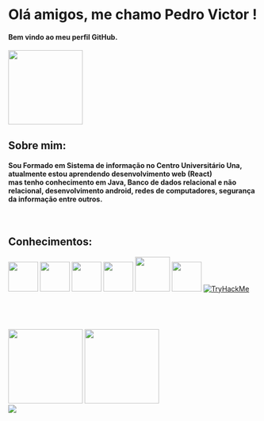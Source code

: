 <h1>Olá amigos, me chamo Pedro Victor ! </h1>
<h4>Bem vindo ao meu perfil GitHub.</h4>

<img width="150px" src="https://media2.giphy.com/media/v1.Y2lkPTc5MGI3NjExdDNjcXlrMnFtdDh5ZHQzOTU3ZWF5Y2RxeWMzNzVtOWY0bGczdWowbiZlcD12MV9pbnRlcm5hbF9naWZfYnlfaWQmY3Q9Zw/NytMLKyiaIh6VH9SPm/giphy.gif">

<h2>Sobre mim: </h2>
<h4>Sou Formado em Sistema de informação no Centro Universitário Una, atualmente estou aprendendo desenvolvimento web (React)
  <br>
  mas tenho conhecimento em Java, Banco de dados relacional e não relacional, desenvolvimento android, redes de computadores, segurança da informação entre outros.
</h4>
<br>

 
<h2>Conhecimentos: </h2>
<img width="60px" src="https://github.com/Pedrovff23/Pedrovff23/assets/55757037/f32aa571-b188-4f50-bf07-4bc0e10e2b36">
<img width="60px" src="https://github.com/Pedrovff23/Pedrovff23/assets/55757037/88815062-75c0-4595-be23-c89064f48430">
<img width="60px" src="https://github.com/Pedrovff23/Pedrovff23/assets/55757037/06b2c718-765c-4f91-93bd-9666fb8dc855">
<img width="60px" src="https://github.com/Pedrovff23/Pedrovff23/assets/55757037/fab7e86e-22a0-468e-9ce3-8cefa9917c63">
<img width="70px" src="https://github.com/Pedrovff23/Pedrovff23/assets/55757037/0df48a92-79d9-4c27-b2e2-2aac013e2b31">
<img width="60px" src="https://github.com/Pedrovff23/Pedrovff23/assets/55757037/f8063c43-faef-4339-89d7-df54caf55ce5">
<a href="https://tryhackme.com/p/pedrovff1123"><img src="https://tryhackme-badges.s3.amazonaws.com/pedrovff1123.png" alt="TryHackMe"></a>

<br>
<br>
<br>

<h1></h1>

<div>
<img height="150em" src="https://github-readme-stats-eight-theta.vercel.app/api?username=Pedrovff23&show_icons=true&theme=material-palenight&include_all_commits=true&count_private=true">
<img height="150em" src="https://github-readme-stats-eight-theta.vercel.app/api/top-langs/?username=Pedrovff23&layout=compact&langs_count=8&theme=material-palenight">
</div>



<img src=https://raw.githubusercontent.com/Trilokia/Trilokia/379277808c61ef204768a61bbc5d25bc7798ccf1/bottom_header.svg>
